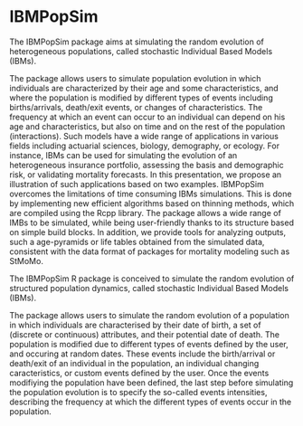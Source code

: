 IBMPopSim
=========

The IBMPopSim package aims at simulating the random evolution of heterogeneous populations, called stochastic Individual Based Models (IBMs). 

The package allows users to simulate population evolution in which individuals are characterized by their age and some characteristics, and where the population is modified by different types of events including births/arrivals, death/exit events, or changes of characteristics. The frequency at which an event can occur to an individual can depend on his age and characteristics, but also on time and on the rest of the population (interactions).
Such models have a wide range of applications in various fields including actuarial sciences, biology, demography, or ecology. For instance, IBMs can be used for simulating the evolution of an heterogeneous insurance portfolio, assessing the basis and demographic risk, or validating mortality forecasts. In this presentation, we propose an illustration of such applications based
on two examples.
IBMPopSim overcomes the limitations of time consuming IBMs simulations. This is done by implementing new efficient algorithms based on thinning methods, which are compiled using the Rcpp library. The package allows a wide range of IMBs to be simulated, while being user-friendly thanks to its structure based on simple build blocks. In addition, we provide tools for analyzing outputs, such a age-pyramids or life tables obtained from the simulated data, consistent with the data format of packages for mortality modeling such as StMoMo.

The IBMPopSim R package is conceived to simulate the random evolution of structured population dynamics, called stochastic Individual Based Models (IBMs).

The package allows users to simulate the random evolution of  a population in which  individuals are characterised by their date of birth, a set of (discrete or continuous) attributes, and their potential date of death.
The population is modified due to different types of events  defined by the user, and occuring at random dates. These events include the birth/arrival or death/exit of an individual in the population, an individual changing caracteristics, or custom events defined by the user.
Once the events modifiying the population have been defined, the last step before simulating the population evolution is to specify the so-called events intensities, describing the frequency at which the different types of events occur in the population.
